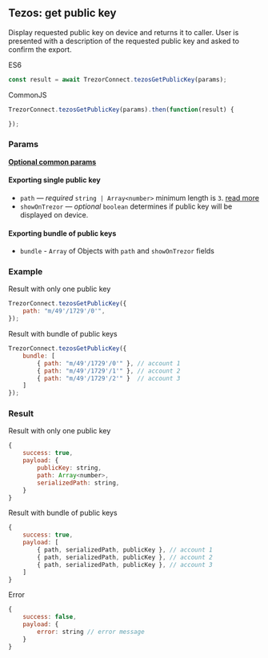 ## Tezos: get public key
Display requested public key on device and returns it to caller. 
User is presented with a description of the requested public key and asked to confirm the export.

ES6
```javascript
const result = await TrezorConnect.tezosGetPublicKey(params);
```

CommonJS
```javascript
TrezorConnect.tezosGetPublicKey(params).then(function(result) {

});
```

### Params
[****Optional common params****](commonParams.md)
#### Exporting single public key
* `path` — *required* `string | Array<number>` minimum length is `3`. [read more](path.md)
* `showOnTrezor` — *optional* `boolean` determines if public key will be displayed on device. 

#### Exporting bundle of public keys
* `bundle` - `Array` of Objects with `path` and `showOnTrezor` fields

### Example
Result with only one public key
```javascript
TrezorConnect.tezosGetPublicKey({
    path: "m/49'/1729'/0'",
});
```
Result with bundle of public keys
```javascript
TrezorConnect.tezosGetPublicKey({
    bundle: [
        { path: "m/49'/1729'/0'" }, // account 1
        { path: "m/49'/1729'/1'" }, // account 2
        { path: "m/49'/1729'/2'" }  // account 3
    ]
});
```

### Result
Result with only one public key
```javascript
{
    success: true,
    payload: {
        publicKey: string,       
        path: Array<number>, 
        serializedPath: string, 
    }
}
```

Result with bundle of public keys
```javascript
{
    success: true,
    payload: [
        { path, serializedPath, publicKey }, // account 1
        { path, serializedPath, publicKey }, // account 2
        { path, serializedPath, publicKey }, // account 3
    ]
}
```
Error
```javascript
{
    success: false,
    payload: {
        error: string // error message
    }
}
```

